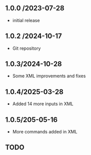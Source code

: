 ## 1.0.0 /2023-07-28
- initial release
## 1.0.2 /2024-10-17
- Git repository
## 1.0.3/2024-10-28
- Some XML improvements and fixes
## 1.0.4/2025-03-28
- Added 14 more inputs in XML
## 1.0.5/205-05-16
- More commands added in XML
## TODO

